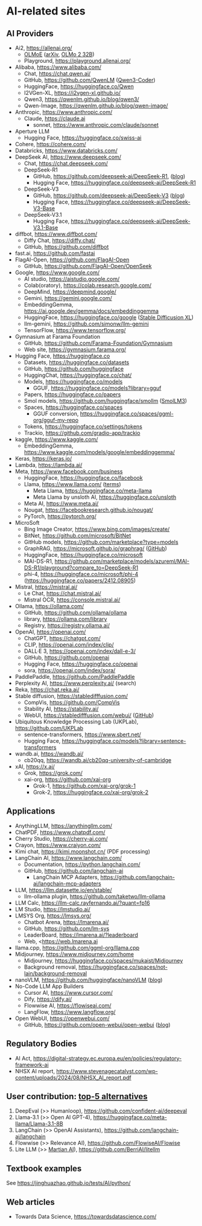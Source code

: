 # AI-related sites

## AI Providers

- Ai2, <https://allenai.org/>
    - [OLMoE](https://github.com/allenai/OLMoE) ([arXiv](https://arxiv.org/abs/2409.02060), [OLMo 2 32B](https://allenai.org/blog/olmo2-32B))
    - Playground, <https://playground.allenai.org/>
- Alibaba, <https://www.alibaba.com/>
    - Chat, <https://chat.qwen.ai/>
    - GitHub, <https://github.com/QwenLM> ([Qwen3-Coder](https://github.com/QwenLM/Qwen3-Coder))
    - HuggingFace, <https://huggingface.co/Qwen>
    - I2VGen-XL, <https://i2vgen-xl.github.io/>
    - Qwen3, <https://qwenlm.github.io/blog/qwen3/>
    - Qwen-Image, <https://qwenlm.github.io/blog/qwen-image/>
- Anthropic, <https://www.anthropic.com/>
    - Claude, <https://claude.ai>
        - sonnet, <https://www.anthropic.com/claude/sonnet>
- Aperture LLM
    - Hugging Face, <https://huggingface.co/swiss-ai>
- Cohere, <https://cohere.com/>
- Databricks, <https://www.databricks.com/>
- DeepSeek AI, <https://www.deepseek.com/>
    - Chat, <https://chat.deepseek.com/>
    - DeepSeek-R1
        - GitHub, <https://github.com/deepseek-ai/DeepSeek-R1>, ([blog](https://analyticsindiamag.com/ai-news-updates/deepseek-crushes-openai-o1-with-an-mit-licensed-model-developers-are-losing-it/))
        - Hugging Face, <https://huggingface.co/deepseek-ai/DeepSeek-R1>
    - DeepSeek-V3
        - GitHub, <https://github.com/deepseek-ai/DeepSeek-V3> ([blog](https://venturebeat.com/ai/deepseek-v3-ultra-large-open-source-ai-outperforms-llama-and-qwen-on-launch/))
        - Hugging Face, <https://huggingface.co/deepseek-ai/DeepSeek-V3-Base>
    - DeepSeek-V3.1
        - Hugging Face, <https://huggingface.co/deepseek-ai/DeepSeek-V3.1-Base>
- diffbot, <https://www.diffbot.com/>
    - Diffy Chat, <https://diffy.chat/>
    - GitHub, <https://github.com/diffbot>
- fast.ai, <https://github.com/fastai>
- FlagAI-Open, <https://github.com/FlagAI-Open>
    - GitHub, <https://github.com/FlagAI-Open/OpenSeek>
- Google, <https://www.google.com/>
    - AI studio, <https://aistudio.google.com/>
    - Colab(oratory), <https://colab.research.google.com/>
    - DeepMind, <https://deepmind.google/>
    - Gemini, <https://gemini.google.com/>
    - EmbeddingGemma, <https://ai.google.dev/gemma/docs/embeddinggemma>
    - HuggingFace, <https://huggingface.co/google> ([Stable Difficusion XL](https://huggingface.co/spaces/google/sdxl))
    - llm-gemini, <https://github.com/simonw/llm-gemini>
    - TensorFlow, <https://www.tensorflow.org/>
- Gymnasium at Farama Foundation
    - GitHub, <https://github.com/Farama-Foundation/Gymnasium>
    - Web site, <https://gymnasium.farama.org/>
- Hugging Face, <https://huggingface.co>
    - Datasets, <https://huggingface.co/datasets>
    - GitHub, <https://github.com/huggingface>
    - HuggingChat, <https://huggingface.co/chat/>
    - Models, <https://huggingface.co/models>
        - GGUF, <https://huggingface.co/models?library=gguf>
    - Papers, <https://huggingface.co/papers>
    - Smol models, <https://github.com/huggingface/smollm> ([SmolLM3](https://huggingface.co/blog/smollm3))
    - Spaces, <https://huggingface.co/spaces>
        - GGUF conversion, <https://huggingface.co/spaces/ggml-org/gguf-my-repo>
    - Tokens, <https://huggingface.co/settings/tokens>
    - Trackio, <https://github.com/gradio-app/trackio>
- kaggle, <https://www.kaggle.com/>
    - EmbeddingGemma, <https://www.kaggle.com/models/google/embeddinggemma/>
- Keras, <https://keras.io/>
- Lambda, <https://lambda.ai/>
- Meta, <https://www.facebook.com/business>
    - HuggingFace, <https://huggingface.co/facebook>
    - Llama, <https://www.llama.com/> ([terms](https://ai.meta.com/llama/license/))
        - Meta Llama, <https://huggingface.co/meta-llama>
        - Meta Llama by unsloth AI, <https://huggingface.co/unsloth>
    - Meta AI, <https://www.meta.ai/>
    - Nougat, <https://facebookresearch.github.io/nougat/>
    - PyTorch, <https://pytorch.org/>
- MicroSoft
    - Bing Image Creator, <https://www.bing.com/images/create/>
    - BitNet, <https://github.com/microsoft/BitNet>
    - GitHub models, <https://github.com/marketplace?type=models>
    - GraphRAG, <https://microsoft.github.io/graphrag/> ([GitHub](https://github.com/microsoft/graphrag))
    - HuggingFace, <https://huggingface.co/microsoft>
    - MAI-DS-R1, <https://github.com/marketplace/models/azureml/MAI-DS-R1/playground?compare_to=DeepSeek-R1>
    - phi-4, <https://huggingface.co/microsoft/phi-4> (<https://huggingface.co/papers/2412.08905>)
- Mistral, <https://mistral.ai/>
    - Le Chat, <https://chat.mistral.ai/>
    - Mistral OCR, <https://console.mistral.ai/>
- Ollama, <https://ollama.com/>
    - GitHub, <https://github.com/ollama/ollama>
    - library, <https://ollama.com/library>
    - Registry, <https://registry.ollama.ai/>
- OpenAI, <https://openai.com/>
    - ChatGPT, <https://chatgpt.com/>
    - CLIP, <https://openai.com/index/clip/>
    - DALL·E 3, <https://openai.com/index/dall-e-3/>
    - GitHub, <https://github.com/openai>
    - Hugging Face, <https://huggingface.co/openai>
    - sora, <https://openai.com/index/sora/>
- PaddlePaddle, <https://github.com/PaddlePaddle>
- Perplexity AI, <https://www.perplexity.ai/> (search)
- Reka, <https://chat.reka.ai/>
- Stable diffusion, <https://stabledifffusion.com/>
    - CompVis, <https://github.com/CompVis>
    - Stability AI, <https://stability.ai/>
    - WebUI, <https://stabledifffusion.com/webui/> ([GitHub](https://github.com/AUTOMATIC1111/stable-diffusion-webui))
- Ubiquitous Knowledge Processing Lab (UKPLab), <https://github.com/UKPLab>
    - sentence-transformers, <https://www.sbert.net/>
    - Hugging Face, <https://huggingface.co/models?library=sentence-transformers>
- wandb.ai, <https://wandb.ai/>
    - cb20qq, <https://wandb.ai/cb20qq-university-of-cambridge>
- xAI, <https://x.ai/>
    - Grok, <https://grok.com/>
    - xai-org, <https://github.com/xai-org>
        - Grok-1, <https://github.com/xai-org/grok-1>
        - Grok-2, <https://huggingface.co/xai-org/grok-2>

## Applications

- AnythingLLM, <https://anythingllm.com/>
- ChatPDF, <https://www.chatpdf.com/>
- Cherry Studio, <https://cherry-ai.com/>
- Crayon, <https://www.craiyon.com/>
- Kimi chat, <https://kimi.moonshot.cn/> (PDF processing)
- LangChain AI, <https://www.langchain.com/>
    - Documentation, <https://python.langchain.com/>
    - GitHub, <https://github.com/langchain-ai>
        - LangChain MCP Adapters, <https://github.com/langchain-ai/langchain-mcp-adapters>
- LLM, <https://llm.datasette.io/en/stable/>
    - llm-ollama plugin, <https://github.com/taketwo/llm-ollama>
- LLM Calc, <https://llm-calc.rayfernando.ai/?quant=fp16>
- LM Studio, <https://lmstudio.ai/>
- LMSYS Org, <https://lmsys.org/>
    - Chatbot Arena, <https://lmarena.ai/>
    - GitHub, <https://github.com/lm-sys>
    - LeaderBoard, <https://lmarena.ai/?leaderboard>
    - Web, <<https://web.lmarena.ai>
- llama.cpp, <https://github.com/ggml-org/llama.cpp>
- Midjourney, <https://www.midjourney.com/home>
    - Midjourney, <https://huggingface.co/spaces/mukaist/Midjourney>
    - Background removal, <https://huggingface.co/spaces/not-lain/background-removal>
- nanoVLM, <https://github.com/huggingface/nanoVLM> ([blog](https://huggingface.co/blog/nanovlm))
- No-Code LLM App Builders
    - Cursor AI, <https://www.cursor.com/>
    - Dify, <https://dify.ai/>
    - Flowwise AI, <https://flowiseai.com/>
    - LangFlow, <https://www.langflow.org/>
- Open WebUI, <https://openwebui.com/>
    - GitHub, <https://github.com/open-webui/open-webui> ([blog](https://simonwillison.net/2024/Dec/27/open-webui/))

## Regulatory Bodies

- AI Act, <https://digital-strategy.ec.europa.eu/en/policies/regulatory-framework-ai>
- NHSX AI report, <https://www.stevenagecatalyst.com/wp-content/uploads/2024/08/NHSX_AI_report.pdf>

## User contribution: [top-5 alternatives](https://dev.to/guybuildingai/top-5-open-source-alternatives-for-llm-development-you-must-know-about-p30)

1. DeepEval (>> Humanloop), <https://github.com/confident-ai/deepeval>
2. Llama-3.1 (>> Open AI GPT-4), <https://huggingface.co/meta-llama/Llama-3.1-8B>
3. LangChain (>> OpenAI Assistants), <https://github.com/langchain-ai/langchain>
4. Flowwise (>> Relevance AI), <https://github.com/FlowiseAI/Flowise>
5. Lite LLM (>> [Martian AI](https://withmartian.com/)), <https://github.com/BerriAI/litellm>

## Textbook examples

See <https://jinghuazhao.github.io/tests/AI/python/>

## Web articles

- Towards Data Science, <https://towardsdatascience.com/>

